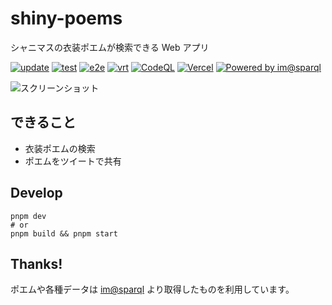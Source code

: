 # shiny-poems

シャニマスの衣装ポエムが検索できる Web アプリ

[![update](https://github.com/arrow2nd/shiny-poems/actions/workflows/update.yaml/badge.svg?branch=main)](https://github.com/arrow2nd/shiny-poems/actions/workflows/update.yaml)
[![test](https://github.com/arrow2nd/shiny-poems/actions/workflows/test.yaml/badge.svg)](https://github.com/arrow2nd/shiny-poems/actions/workflows/test.yaml)
[![e2e](https://github.com/arrow2nd/shiny-poems/actions/workflows/e2e.yaml/badge.svg)](https://github.com/arrow2nd/shiny-poems/actions/workflows/e2e.yaml)
[![vrt](https://github.com/arrow2nd/shiny-poems/actions/workflows/vrt.yml/badge.svg)](https://github.com/arrow2nd/shiny-poems/actions/workflows/vrt.yml)
[![CodeQL](https://github.com/arrow2nd/shiny-poems/actions/workflows/github-code-scanning/codeql/badge.svg)](https://github.com/arrow2nd/shiny-poems/actions/workflows/github-code-scanning/codeql)
[![Vercel](https://therealsujitk-vercel-badge.vercel.app/?app=shiny-poems)](https://shiny-poems.vercel.app)
[![Powered by im@sparql](https://img.shields.io/badge/powered%20by-im%40sparql-F34F6D)](https://sparql.crssnky.xyz/imas/)

![スクリーンショット](https://user-images.githubusercontent.com/44780846/156342031-80268349-68b2-438b-91e6-08c3f8f3265a.png)

## できること

- 衣装ポエムの検索
- ポエムをツイートで共有

## Develop

```
pnpm dev
# or
pnpm build && pnpm start
```

## Thanks!

ポエムや各種データは [im@sparql](https://sparql.crssnky.xyz/imas/) より取得したものを利用しています。
